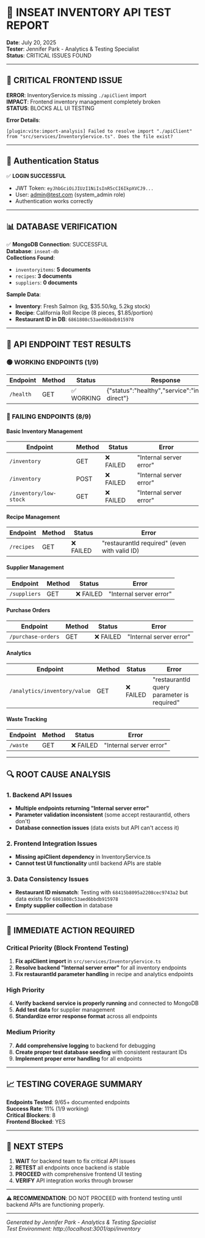 # 🚨 INSEAT INVENTORY API TEST REPORT
**Date**: July 20, 2025  
**Tester**: Jennifer Park - Analytics & Testing Specialist  
**Status**: CRITICAL ISSUES FOUND

---

## 🔴 CRITICAL FRONTEND ISSUE
**ERROR**: InventoryService.ts missing `./apiClient` import  
**IMPACT**: Frontend inventory management completely broken  
**STATUS**: BLOCKS ALL UI TESTING

**Error Details**:
```
[plugin:vite:import-analysis] Failed to resolve import "./apiClient" from "src/services/InventoryService.ts". Does the file exist?
```

---

## 🔐 Authentication Status
✅ **LOGIN SUCCESSFUL**  
- JWT Token: `eyJhbGciOiJIUzI1NiIsInR5cCI6IkpXVCJ9...`  
- User: admin@test.com (system_admin role)  
- Authentication works correctly

---

## 📊 DATABASE VERIFICATION
✅ **MongoDB Connection**: SUCCESSFUL  
**Database**: `inseat-db`  
**Collections Found**:
- `inventoryitems`: **5 documents**
- `recipes`: **3 documents**  
- `suppliers`: **0 documents**

**Sample Data**:
- **Inventory**: Fresh Salmon (kg, $35.50/kg, 5.2kg stock)
- **Recipe**: California Roll Recipe (8 pieces, $1.85/portion)
- **Restaurant ID in DB**: `6861808c53aed6bbdb915978`

---

## 🧪 API ENDPOINT TEST RESULTS

### 🟢 WORKING ENDPOINTS (1/9)
| Endpoint | Method | Status | Response |
|----------|---------|---------|----------|
| `/health` | GET | ✅ WORKING | {"status":"healthy","service":"inventory-direct"} |

### 🔴 FAILING ENDPOINTS (8/9)

#### Basic Inventory Management
| Endpoint | Method | Status | Error |
|----------|---------|---------|-------|
| `/inventory` | GET | ❌ FAILED | "Internal server error" |
| `/inventory` | POST | ❌ FAILED | "Internal server error" |
| `/inventory/low-stock` | GET | ❌ FAILED | "Internal server error" |

#### Recipe Management  
| Endpoint | Method | Status | Error |
|----------|---------|---------|-------|
| `/recipes` | GET | ❌ FAILED | "restaurantId required" (even with valid ID) |

#### Supplier Management
| Endpoint | Method | Status | Error |
|----------|---------|---------|-------|
| `/suppliers` | GET | ❌ FAILED | "Internal server error" |

#### Purchase Orders
| Endpoint | Method | Status | Error |
|----------|---------|---------|-------|
| `/purchase-orders` | GET | ❌ FAILED | "Internal server error" |

#### Analytics  
| Endpoint | Method | Status | Error |
|----------|---------|---------|-------|
| `/analytics/inventory/value` | GET | ❌ FAILED | "restaurantId query parameter is required" |

#### Waste Tracking
| Endpoint | Method | Status | Error |
|----------|---------|---------|-------|
| `/waste` | GET | ❌ FAILED | "Internal server error" |

---

## 🔍 ROOT CAUSE ANALYSIS

### 1. Backend API Issues
- **Multiple endpoints returning "Internal server error"**
- **Parameter validation inconsistent** (some accept restaurantId, others don't)
- **Database connection issues** (data exists but API can't access it)

### 2. Frontend Integration Issues  
- **Missing apiClient dependency** in InventoryService.ts
- **Cannot test UI functionality** until backend APIs are stable

### 3. Data Consistency Issues
- **Restaurant ID mismatch**: Testing with `68415b8095a2208cec9743a2` but data exists for `6861808c53aed6bbdb915978`
- **Empty supplier collection** in database

---

## 🚨 IMMEDIATE ACTION REQUIRED

### Critical Priority (Block Frontend Testing)
1. **Fix apiClient import** in `src/services/InventoryService.ts`  
2. **Resolve backend "Internal server error"** for all inventory endpoints
3. **Fix restaurantId parameter handling** in recipe and analytics endpoints

### High Priority  
4. **Verify backend service is properly running** and connected to MongoDB
5. **Add test data** for supplier management  
6. **Standardize error response format** across all endpoints

### Medium Priority
7. **Add comprehensive logging** to backend for debugging
8. **Create proper test database seeding** with consistent restaurant IDs
9. **Implement proper error handling** for all endpoints

---

## 📈 TESTING COVERAGE SUMMARY

**Endpoints Tested**: 9/65+ documented endpoints  
**Success Rate**: 11% (1/9 working)  
**Critical Blockers**: 8  
**Frontend Blocked**: YES  

---

## 🎯 NEXT STEPS

1. **WAIT** for backend team to fix critical API issues
2. **RETEST** all endpoints once backend is stable  
3. **PROCEED** with comprehensive frontend UI testing
4. **VERIFY** API integration works through browser

---

**⚠️ RECOMMENDATION**: DO NOT PROCEED with frontend testing until backend APIs are functioning properly.

---
*Generated by Jennifer Park - Analytics & Testing Specialist*  
*Test Environment: http://localhost:3001/api/inventory*